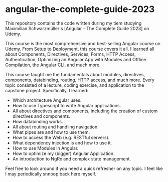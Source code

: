 # angular-the-complete-guide-2023

This repository contains the code written during my tiem studying Maximilian Schwarzmüller's [Angular - The Complete Guide 2023] on Udemy.

This course is the most comprehensive and best-selling Angular course on Udemy.  From Setup to Deployment, this course covers it all.  I learned all about Components, Directives, Services, Forms, HTTP Access, Authentication, Optimizing an Angular App with Modules and Offline Compilation, the Angular CLI, and much more.

This course taught me the fundamentals about modules, directives, components, databinding, routing, HTTP access, and much more.  Every topic consisted of a lecture, coding exercise, and application to the capstone project.  Specifically, I learned:

* Which architecture Angular uses.
* How to use Typescript to write Angular applications.
* All about directives and components, including the creation of custom directives and components.
* How databinding works.
* All about routing and handling navigation.
* What pipes are and how to use them.
* How to access the Web (e.g. RESTful servers).
* What dependency injection is and how to use it.
* How to use Modules in Angular.
* How to optimize my (bigger) Angular Application.
* An introduction to NgRx and complex state management.

Feel free to look around if you need a quick refresher on any topic.  I feel like I may periodically snnoop back here myself.
